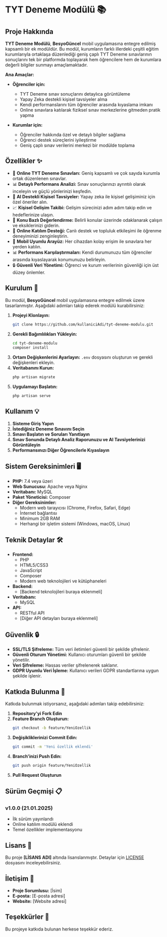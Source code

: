# TYT Deneme Modülü 📚

## Proje Hakkında
**TYT Deneme Modülü**, **BesyoGüncel** mobil uygulamasına entegre edilmiş kapsamlı bir ek modüldür. Bu modül, kurumların farklı illerdeki çeşitli eğitim kurumlarıyla ortaklaşa düzenlediği geniş çaplı TYT Deneme sınavlarının sonuçlarını tek bir platformda toplayarak hem öğrencilere hem de kurumlara değerli bilgiler sunmayı amaçlamaktadır.

**Ana Amaçlar:**
- **Öğrenciler için:**
  - TYT Deneme sınav sonuçlarını detaylıca görüntüleme
  - Yapay Zeka destekli kişisel tavsiyeler alma
  - Kendi performanslarını tüm öğrenciler arasında kıyaslama imkanı
  - Online sınavlara katılarak fiziksel sınav merkezlerine gitmeden pratik yapma

- **Kurumlar için:**
  - Öğrenciler hakkında özel ve detaylı bilgiler sağlama
  - Öğrenci destek süreçlerini iyileştirme
  - Geniş çaplı sınav verilerini merkezi bir modülde toplama

## Özellikler ✨
- 📝 **Online TYT Deneme Sınavları:** Geniş kapsamlı ve çok sayıda kurumla ortak düzenlenen sınavlar.
- 📊 **Detaylı Performans Analizi:** Sınav sonuçlarınızı ayrıntılı olarak inceleyin ve güçlü yönlerinizi keşfedin.
- 🤖 **AI Destekli Kişisel Tavsiyeler:** Yapay zeka ile kişisel gelişiminiz için özel öneriler alın.
- 📈 **Kişisel Gelişim Takibi:** Gelişim sürecinizi adım adım takip edin ve hedeflerinize ulaşın.
- 🎯 **Konu Bazlı Değerlendirme:** Belirli konular üzerinde odaklanarak çalışın ve eksiklerinizi giderin.
- 👥 **Online Katılım Desteği:** Canlı destek ve topluluk etkileşimi ile öğrenme deneyiminizi zenginleştirin.
- 📱 **Mobil Uyumlu Arayüz:** Her cihazdan kolay erişim ile sınavlara her yerden katılın.
- 📊 **Performans Karşılaştırmaları:** Kendi durumunuzu tüm öğrenciler arasında kıyaslayarak konumunuzu belirleyin.
- 🔒 **Güvenli Veri Yönetimi:** Öğrenci ve kurum verilerinin güvenliği için üst düzey önlemler.

## Kurulum 🚀
Bu modül, **BesyoGüncel** mobil uygulamasına entegre edilmek üzere tasarlanmıştır. Aşağıdaki adımları takip ederek modülü kurabilirsiniz:

1. **Projeyi Klonlayın:**
    ```bash
    git clone https://github.com/kullaniciAdi/tyt-deneme-modulu.git
    ```
2. **Gerekli Bağımlılıkları Yükleyin:**
    ```bash
    cd tyt-deneme-modulu
    composer install
    ```
3. **Ortam Değişkenlerini Ayarlayın:**
    `.env` dosyasını oluşturun ve gerekli değişkenleri ekleyin.
4. **Veritabanını Kurun:**
    ```bash
    php artisan migrate
    ```
5. **Uygulamayı Başlatın:**
    ```bash
    php artisan serve
    ```

## Kullanım 💡
1. **Sisteme Giriş Yapın**
2. **İstediğiniz Deneme Sınavını Seçin**
3. **Sınavı Başlatın ve Soruları Yanıtlayın**
4. **Sınav Sonunda Detaylı Analiz Raporunuzu ve AI Tavsiyelerinizi Görüntüleyin**
5. **Performansınızı Diğer Öğrencilerle Kıyaslayın**

## Sistem Gereksinimleri 🖥️
- **PHP:** 7.4 veya üzeri
- **Web Sunucusu:** Apache veya Nginx
- **Veritabanı:** MySQL
- **Paket Yöneticisi:** Composer
- **Diğer Gereksinimler:**
  - Modern web tarayıcısı (Chrome, Firefox, Safari, Edge)
  - İnternet bağlantısı
  - Minimum 2GB RAM
  - Herhangi bir işletim sistemi (Windows, macOS, Linux)

## Teknik Detaylar 🛠️
- **Frontend:**
  - PHP
  - HTML5/CSS3
  - JavaScript
  - Composer
  - Modern web teknolojileri ve kütüphaneleri
- **Backend:**
  - [Backend teknolojileri buraya eklenmeli]
- **Veritabanı:**
  - MySQL
- **API:**
  - RESTful API
  - [Diğer API detayları buraya eklenmeli]

## Güvenlik 🔒
- **SSL/TLS Şifreleme:** Tüm veri iletimleri güvenli bir şekilde şifrelenir.
- **Güvenli Oturum Yönetimi:** Kullanıcı oturumları güvenli bir şekilde yönetilir.
- **Veri Şifreleme:** Hassas veriler şifrelenerek saklanır.
- **GDPR Uyumlu Veri İşleme:** Kullanıcı verileri GDPR standartlarına uygun şekilde işlenir.

## Katkıda Bulunma 🤝
Katkıda bulunmak istiyorsanız, aşağıdaki adımları takip edebilirsiniz:

1. **Repository'yi Fork Edin**
2. **Feature Branch Oluşturun:**
    ```bash
    git checkout -b feature/YeniOzellik
    ```
3. **Değişikliklerinizi Commit Edin:**
    ```bash
    git commit -m 'Yeni özellik eklendi'
    ```
4. **Branch'inizi Push Edin:**
    ```bash
    git push origin feature/YeniOzellik
    ```
5. **Pull Request Oluşturun**

## Sürüm Geçmişi 📋
### v1.0.0 (21.01.2025)
- İlk sürüm yayınlandı
- Online katılım modülü eklendi
- Temel özellikler implementasyonu

## Lisans 📄
Bu proje **[LİSANS ADI]** altında lisanslanmıştır. Detaylar için [LICENSE](LICENSE) dosyasını inceleyebilirsiniz.

## İletişim 📧
- **Proje Sorumlusu:** [İsim]
- **E-posta:** [E-posta adresi]
- **Website:** [Website adresi]

## Teşekkürler 💖
Bu projeye katkıda bulunan herkese teşekkür ederiz.
